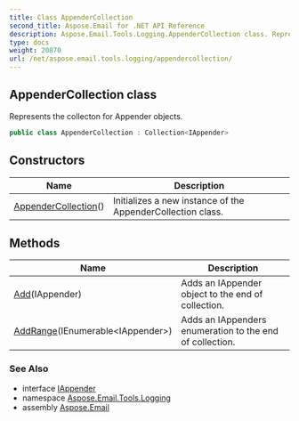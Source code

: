 ```yaml
---
title: Class AppenderCollection
second_title: Aspose.Email for .NET API Reference
description: Aspose.Email.Tools.Logging.AppenderCollection class. Represents the collecton for Appender objects
type: docs
weight: 20870
url: /net/aspose.email.tools.logging/appendercollection/
---
```

## AppenderCollection class

Represents the collecton for Appender objects.

```csharp
public class AppenderCollection : Collection<IAppender>
```

## Constructors

| Name | Description |
| --- | --- |
| [AppenderCollection](appendercollection/)() | Initializes a new instance of the AppenderCollection class. |

## Methods

| Name | Description |
| --- | --- |
| [Add](../../aspose.email.tools.logging/appendercollection/add/#add)(IAppender) | Adds an IAppender object to the end of collection. |
| [AddRange](../../aspose.email.tools.logging/appendercollection/addrange/)(IEnumerable&lt;IAppender&gt;) | Adds an IAppenders enumeration to the end of collection. |

### See Also

* interface [IAppender](../iappender/)
* namespace [Aspose.Email.Tools.Logging](../../aspose.email.tools.logging/)
* assembly [Aspose.Email](../../)


